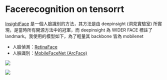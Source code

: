 # Facerecognition on tensorrt
[InsightFace](https://github.com/deepinsight/insightface) 是一個人臉識別的方法，其方法是由 deepinsight (洞見實驗室) 所實現，是當時所有開源方法中的冠軍，而 deepinsight 為 WIDER FACE 標註了 landmark。我使用的模型如下，為了輕量其 backbone 皆為 mobilenet 
- 人臉偵測：[RetinaFace](https://github.com/deepinsight/insightface/tree/master/RetinaFace)
- 人臉識別：[MobileFaceNet (ArcFace)](https://github.com/deepinsight/insightface/tree/master/recognition/ArcFace)

![](https://i.imgur.com/WonulYz.png)

![](https://i.imgur.com/t03izAZ.png)
